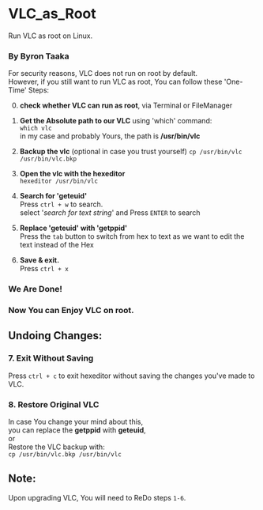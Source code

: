 # VLC_as_Root
Run VLC as root on  Linux.

### By Byron Taaka

For security reasons, VLC does not run on root by default.<br/>
However, if you still want to run VLC as root,
You can follow these 'One-Time' Steps:

0. **check whether VLC can run as root**, via Terminal or FileManager

1. **Get the Absolute path to our VLC** using 'which' command:<br/>`which vlc`
	<br/>in my case and probably Yours, the path is **/usr/bin/vlc**

2. **Backup the vlc** (optional in case you trust yourself)
		`cp /usr/bin/vlc /usr/bin/vlc.bkp`

3. **Open the vlc with the hexeditor**<br/>
		`hexeditor /usr/bin/vlc`

4. **Search for 'geteuid'**<br/>
Press `ctrl + w` to search.<br/>
select '_search for text string_' and Press `ENTER` to search

5. **Replace 'geteuid' with 'getppid'**<br/>
	Press the `tab` button to switch from hex to text as we want to edit the text instead of the Hex

6. **Save &amp; exit.**<br/>
	Press `ctrl + x`

### **We Are Done!**<br/>
### **Now You can Enjoy VLC on root.**


## **Undoing Changes:**
### 7. **Exit Without Saving**<br/>
Press `ctrl + c` to exit hexeditor without saving the changes you've made to VLC.

### 8. **Restore Original VLC**<br/>
In case You change your mind about this,<br/>
	you can replace the **getppid** with **geteuid**,<br/>
	or<br/>
	Restore the VLC backup with:<br/>
			`cp /usr/bin/vlc.bkp /usr/bin/vlc`

## **Note:**
Upon upgrading VLC, You will need to ReDo steps `1-6`.

